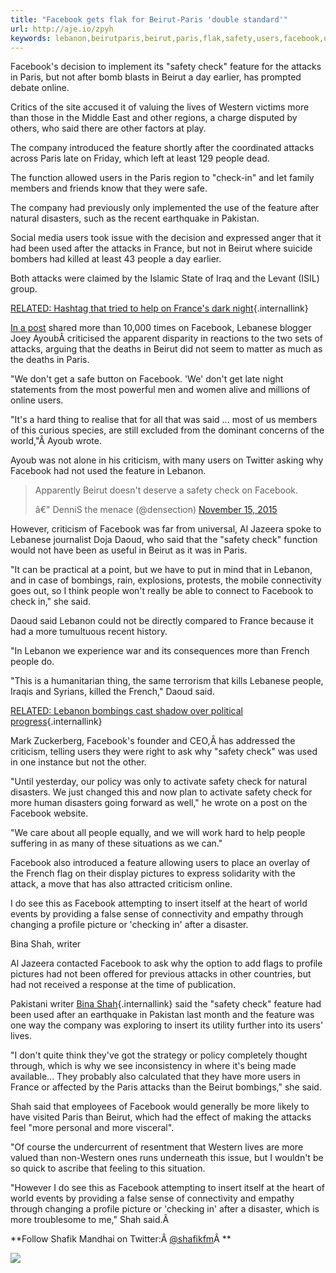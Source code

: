 ```yaml
---
title: "Facebook gets flak for Beirut-Paris 'double standard'"
url: http://aje.io/zpyh
keywords: lebanon,beirutparis,beirut,paris,flak,safety,users,facebook,used,check,double,attacks,gets,feature,standard
---
```

Facebook\'s decision to implement its \"safety check\" feature for the attacks in Paris, but not after bomb blasts in Beirut a day earlier, has prompted debate online.

Critics of the site accused it of valuing the lives of Western victims more than those in the Middle East and other regions, a charge disputed by others, who said there are other factors at play.

The company introduced the feature shortly after the coordinated attacks across Paris late on Friday, which left at least 129 people dead.

The function allowed users in the Paris region to \"check-in\" and let family members and friends know that they were safe.

The company had previously only implemented the use of the feature after natural disasters, such as the recent earthquake in Pakistan.

Social media users took issue with the decision and expressed anger that it had been used after the attacks in France, but not in Beirut where suicide bombers had killed at least 43 people a day earlier.

Both attacks were claimed by the Islamic State of Iraq and the Levant (ISIL) group.

[RELATED: Hashtag that tried to help on France\'s dark night](https://www.aljazeera.com/news/2015/11/hashtag-france-dark-night-151115051834225.html){.internallink}

[In a post](http://hummusforthought.com/2015/11/14/beirut-paris/) shared more than 10,000 times on Facebook, Lebanese blogger Joey AyoubÂ criticised the apparent disparity in reactions to the two sets of attacks, arguing that the deaths in Beirut did not seem to matter as much as the deaths in Paris.

\"We don\'t get a safe button on Facebook. \'We\' don\'t get late night statements from the most powerful men and women alive and millions of online users.

\"It\'s a hard thing to realise that for all that was said \... most of us members of this curious species, are still excluded from the dominant concerns of the world,\"Â Ayoub wrote.

Ayoub was not alone in his criticism, with many users on Twitter asking why Facebook had not used the feature in Lebanon.

> Apparently Beirut doesn\'t deserve a safety check on Facebook.
>
> â€" DenniS the menace (\@densection) [November 15, 2015](https://twitter.com/densection/status/665808449821888512)

However, criticism of Facebook was far from universal, Al Jazeera spoke to Lebanese journalist Doja Daoud, who said that the \"safety check\" function would not have been as useful in Beirut as it was in Paris.

\"It can be practical at a point, but we have to put in mind that in Lebanon, and in case of bombings, rain, explosions, protests, the mobile connectivity goes out, so I think people won\'t really be able to connect to Facebook to check in,\" she said.

Daoud said Lebanon could not be directly compared to France because it had a more tumultuous recent history.

\"In Lebanon we experience war and its consequences more than French people do.

\"This is a humanitarian thing, the same terrorism that kills Lebanese people, Iraqis and Syrians, killed the French,\" Daoud said.

[RELATED: Lebanon bombings cast shadow over political progress](https://www.aljazeera.com/news/2015/11/lebanon-bombings-cast-shadow-political-progress-151114075958402.html){.internallink}

Mark Zuckerberg, Facebook\'s founder and CEO,Â has addressed the criticism, telling users they were right to ask why \"safety check\" was used in one instance but not the other.

\"Until yesterday, our policy was only to activate safety check for natural disasters. We just changed this and now plan to activate safety check for more human disasters going forward as well,\" he wrote on a post on the Facebook website.

\"We care about all people equally, and we will work hard to help people suffering in as many of these situations as we can.\"

Facebook also introduced a feature allowing users to place an overlay of the French flag on their display pictures to express solidarity with the attack, a move that has also attracted criticism online.

I do see this as Facebook attempting to insert itself at the heart of world events by providing a false sense of connectivity and empathy through changing a profile picture or \'checking in\' after a disaster.

Bina Shah, writer

Al Jazeera contacted Facebook to ask why the option to add flags to profile pictures had not been offered for previous attacks in other countries, but had not received a response at the time of publication.

Pakistani writer [Bina Shah](https://www.aljazeera.com/indepth/opinion/profile/bina-shah-.html){.internallink} said the \"safety check\" feature had been used after an earthquake in Pakistan last month and the feature was one way the company was exploring to insert its utility further into its users\' lives.

\"I don\'t quite think they\'ve got the strategy or policy completely thought through, which is why we see inconsistency in where it\'s being made available\... They probably also calculated that they have more users in France or affected by the Paris attacks than the Beirut bombings,\" she said.

Shah said that employees of Facebook would generally be more likely to have visited Paris than Beirut, which had the effect of making the attacks feel \"more personal and more visceral\".

\"Of course the undercurrent of resentment that Western lives are more valued than non-Western ones runs underneath this issue, but I wouldn\'t be so quick to ascribe that feeling to this situation.

\"However I do see this as Facebook attempting to insert itself at the heart of world events by providing a false sense of connectivity and empathy through changing a profile picture or \'checking in\' after a disaster, which is more troublesome to me,\" Shah said.Â 

**Follow Shafik Mandhai on Twitter:Â [\@shafikfm](https://twitter.com/shafikfm)Â **

![](/mritems/Images/2015/11/15/d3244586920d485aa2c535806634b474_18.jpg)
